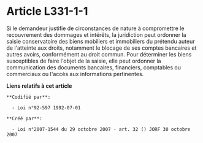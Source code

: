 # Article L331-1-1

Si le demandeur justifie de circonstances de nature à compromettre le recouvrement des dommages et intérêts, la juridiction
peut ordonner la saisie conservatoire des biens mobiliers et immobiliers du prétendu auteur de l'atteinte aux droits,
notamment le blocage de ses comptes bancaires et autres avoirs, conformément au droit commun. Pour déterminer les biens
susceptibles de faire l'objet de la saisie, elle peut ordonner la communication des documents bancaires, financiers,
comptables ou commerciaux ou l'accès aux informations pertinentes.

**Liens relatifs à cet article**

	**Codifié par**:

	  - Loi n°92-597 1992-07-01

	**Créé par**:

	  - Loi n°2007-1544 du 29 octobre 2007 - art. 32 () JORF 30 octobre 2007
